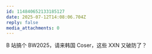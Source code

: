 ```yaml
---
id: 114840652133185127
date: 2025-07-12T14:08:06.704Z
reply: false
media_attachments: 0
---
```


B 站搞个 BW2025，请来韩国 Coser，这些 XXN 又破防了？


